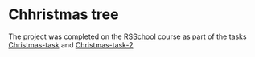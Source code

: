 # Chhristmas tree
The project was completed on the [RSSchool](https://rs.school/) course as part of the tasks [Christmas-task](https://github.com/rolling-scopes-school/tasks/blob/master/tasks/christmas-task/christmas-task-part1.md) and [Christmas-task-2](https://github.com/rolling-scopes-school/tasks/blob/master/tasks/christmas-task/christmas-task-part2.md)

